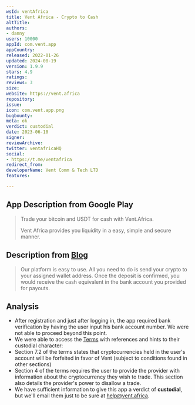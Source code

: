 ```yaml
---
wsId: ventAfrica
title: Vent Africa - Crypto to Cash
altTitle: 
authors:
- danny
users: 10000
appId: com.vent.app
appCountry: 
released: 2022-01-26
updated: 2024-08-19
version: 1.9.9
stars: 4.9
ratings: 
reviews: 3
size: 
website: https://vent.africa
repository: 
issue: 
icon: com.vent.app.png
bugbounty: 
meta: ok
verdict: custodial
date: 2023-06-10
signer: 
reviewArchive: 
twitter: ventafricaHQ
social:
- https://t.me/ventafrica
redirect_from: 
developerName: Vent Comm & Tech LTD
features: 

---
```


## App Description from Google Play 

> Trade your bitcoin and USDT for cash with Vent.Africa.
>
> Vent Africa provides you liquidity in a easy, simple and secure manner.

## Description from [Blog](https://blog.vent.africa/frequently-asked-questions-and-answers-on-vent-africa/)

> Our platform is easy to use. All you need to do is send your crypto to your assigned wallet address. Once the deposit is confirmed, you would receive the cash equivalent in the bank account you provided for payouts.
 
## Analysis 

- After registration and just after logging in, the app required bank verification by having the user input his bank account number. We were not able to proceed beyond this point.
- We were able to access the [Terms](https://app.vent.africa/terms) with references and hints to their custodial character: 
- Section 7.2 of the terms states that cryptocurrencies held in the user's account will be forfeited in favor of Vent (subject to conditions found in other sections)
- Section 4 of the terms requires the user to provide the provider with information about the cryptocurrency they wish to trade. This section also details the provider's power to disallow a trade. 
- We have sufficient information to give this app a verdict of **custodial**, but we'll email them just to be sure at help@vent.africa.

